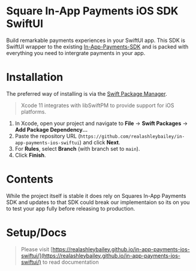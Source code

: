 # Square In-App Payments iOS SDK SwiftUI

Build remarkable payments experiences in your SwiftUI app. This SDK is SwiftUI wrapper to the existing [In-App-Payments-SDK](https://raw.githubusercontent.com/square/in-app-payments-ios/) and is packed with everything you need to intergrate payments in your app.

# Installation

The preferred way of installing is via the [Swift Package Manager](https://swift.org/package-manager/).

>Xcode 11 integrates with libSwiftPM to provide support for iOS platforms.

1. In Xcode, open your project and navigate to **File** → **Swift Packages** → **Add Package Dependency...**
2. Paste the repository URL (`https://github.com/realashleybailey/in-app-payments-ios-swiftui`) and click **Next**.
3. For **Rules**, select **Branch** (with branch set to `main`).
4. Click **Finish**.

# Contents
While the project itself is stable it does rely on Squares In-App Payments SDK and updates to that SDK could break our implementaion so its on you to test your app fully before releasing to production.

# Setup/Docs
>Please visit [https://realashleybailey.github.io/in-app-payments-ios-swiftui/](https://realashleybailey.github.io/in-app-payments-ios-swiftui/) to read documentation

